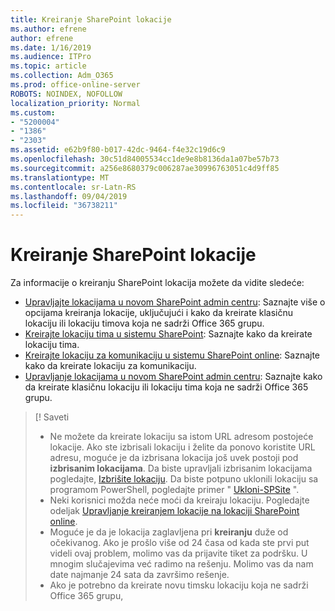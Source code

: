 ```yaml
---
title: Kreiranje SharePoint lokacije
ms.author: efrene
author: efrene
ms.date: 1/16/2019
ms.audience: ITPro
ms.topic: article
ms.collection: Adm_O365
ms.prod: office-online-server
ROBOTS: NOINDEX, NOFOLLOW
localization_priority: Normal
ms.custom:
- "5200004"
- "1386"
- "2303"
ms.assetid: e62b9f80-b017-42dc-9464-f4e32c19d6c9
ms.openlocfilehash: 30c51d84005534cc1de9e8b8136da1a07be57b73
ms.sourcegitcommit: a256e8680379c006287ae30996763051c4d9ff85
ms.translationtype: MT
ms.contentlocale: sr-Latn-RS
ms.lasthandoff: 09/04/2019
ms.locfileid: "36738211"
---
```

# <a name="create-a-sharepoint-site"></a>Kreiranje SharePoint lokacije

Za informacije o kreiranju SharePoint lokacija možete da vidite sledeće:
- [Upravljajte lokacijama u novom SharePoint admin centru](https://docs.microsoft.com/sharepoint/manage-site-creation): Saznajte više o opcijama kreiranja lokacije, uključujući i kako da kreirate klasičnu lokaciju ili lokaciju timova koja ne sadrži Office 365 grupu.
- [Kreirajte lokaciju tima u sistemu SharePoint](https://support.office.com/article/create-a-team-site-in-sharepoint-ef10c1e7-15f3-42a3-98aa-b5972711777d): Saznajte kako da kreirate lokaciju tima.
- [Kreirajte lokaciju za komunikaciju u sistemu SharePoint online](https://support.office.com/article/7fb44b20-a72f-4d2c-9173-fc8f59ba50eb): Saznajte kako da kreirate lokaciju za komunikaciju.
- [Upravljanje lokacijama u novom SharePoint admin centru](https://docs.microsoft.com/sharepoint/manage-sites-in-new-admin-center#create-a-site): Saznajte kako da kreirate klasičnu lokaciju ili lokaciju tima koja ne sadrži Office 365 grupu.


  
> [! Saveti
> - Ne možete da kreirate lokaciju sa istom URL adresom postojeće lokacije. Ako ste izbrisali lokaciju i želite da ponovo koristite URL adresu, moguće je da izbrisana lokacija još uvek postoji pod **izbrisanim lokacijama**. Da biste upravljali izbrisanim lokacijama pogledajte, [Izbrišite lokaciju](https://docs.microsoft.com/sharepoint/manage-sites-in-new-admin-center#delete-a-site). Da biste potpuno uklonili lokaciju sa programom PowerShell, pogledajte primer " [Ukloni-SPSite](https://docs.microsoft.com/sharepoint/manage-sites-in-new-admin-center#delete-a-site) ".
> - Neki korisnici možda neće moći da kreiraju lokaciju. Pogledajte odeljak [Upravljanje kreiranjem lokacije na lokaciji SharePoint online](https://docs.microsoft.com/sharepoint/manage-site-creation).
> - Moguće je da je lokacija zaglavljena pri **kreiranju** duže od očekivanog. Ako je prošlo više od 24 časa od kada ste prvi put videli ovaj problem, molimo vas da prijavite tiket za podršku. U mnogim slučajevima već radimo na rešenju. Molimo vas da nam date najmanje 24 sata da završimo rešenje.
> - Ako je potrebno da kreirate novu timsku lokaciju koja ne sadrži Office 365 grupu, 


